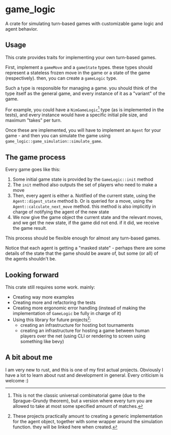 # game_logic
A crate for simulating turn-based games with customizable game logic and agent behavior. 

## Usage
This crate provides traits for implementing your own turn-based games.

First, implement a `gameMove` and a `gameState` types. these types should represent a stateless frozen move in the game or a state of the game (respectively). then, you can create a `gameLogic` type. 

Such a type is responsible for managing a game. you should think of the type itself as the general game, and every instance of it as a "variant" of the game.

For example, you could have a `NimGameLogic`[^1] type (as is implemented in the tests), and every instance would have a specific initial pile size, and maximum "takes" per turn.

[^1]: This is not the classic universal combinatorial game (due to the Sprague-Grundy theorem), but a version where every turn you are allowed to take at most some specified amount of matches.

Once these are implemented, you will have to implement an `Agent` for your game - and then you can simulate the game using `game_logic::game_simulation::simulate_game`.

## The game process
Every game goes like this:
1. Some initial game state is provided by the `GameLogic::init` method
2. The `init` method also outputs the set of players who need to make a move
3. Then, every agent is either
    a. Notified of the current state, using the `Agent::digest_state` method
    b. Or is queried for a move, using the `Agent::calculate_next_move` method. this method is also implicitly in charge of notifying the agent of the new state
4. We now give the game object the current state and the relevant moves, and we get the new state, if the game did not end. if it did, we receive the game result.

This process should be flexible enough for almost any turn-based games.

Notice that each agent is getting a "masked state" - perhaps there are some details of the state that the game should be aware of, but some (or all) of the agents shouldn't be.

## Looking forward
This crate still requires some work. mainly:
- Creating way more examples
- Creating more and refactoring the tests
- Creating more ergonomic error handling (instead of making the implementation of `GameLogic` be fully in charge of it)
- Using this library for future projects[^2]:
    - creating an infrastructure for hosting bot tournaments
    - creating an infrastructure for hosting a game between human players over the net (using CLI or rendering to screen using something like bevy)

[^2]: These projects practically amount to creating a generic implementation for the agent object, together with some wrapper around the simulation function. they will be linked here when created.

## A bit about me
I am very new to rust, and this is one of my first actual projects. Obviously I have a lot to learn about rust and development in general. Every criticism is welcome :)